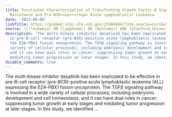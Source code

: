 ```yaml
---
title: Functional Characterization of Transforming Growth Factor-β Signaling in Dasatinib
  Resistance and Pre-BCR<sup>+</sup> Acute Lymphoblastic Leukemia
date: '2023-09-09'
linkTitle: https://pubmed.ncbi.nlm.nih.gov/37686604/?utm_source=curl&utm_medium=rss&utm_campaign=pubmed-2&utm_content=1Rkszs2HVZ2RHP33OibaNFew6VK-LzjJWTD4GwmLlk8B-wCceh&fc=20220923065203&ff=20230910180923&v=2.17.9.post6+86293ac
source: (((leukemia) OR (lymphoma)) OR (myeloma)) AND (Stanford University[Affiliation])
description: 'The multi-kinase inhibitor dasatinib has been implicated to be effective
  in pre-B-cell receptor (pre-BCR)-positive acute lymphoblastic leukemia (ALL) expressing
  the E2A-PBX1 fusion oncoprotein. The TGFβ signaling pathway is involved in a wide
  variety of cellular processes, including embryonic development and cell homeostasis,
  and it can have dual roles in cancer: suppressing tumor growth at early stages and
  mediating tumor progression at later stages. In this study, we identified ...'
disable_comments: true
---
```

The multi-kinase inhibitor dasatinib has been implicated to be effective in pre-B-cell receptor (pre-BCR)-positive acute lymphoblastic leukemia (ALL) expressing the E2A-PBX1 fusion oncoprotein. The TGFβ signaling pathway is involved in a wide variety of cellular processes, including embryonic development and cell homeostasis, and it can have dual roles in cancer: suppressing tumor growth at early stages and mediating tumor progression at later stages. In this study, we identified ...